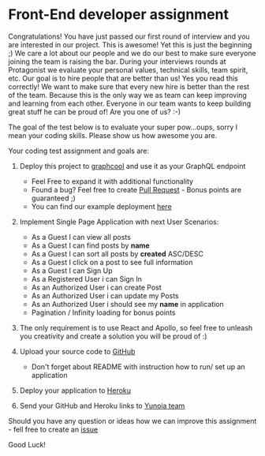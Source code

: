# Front-End developer assignment

Congratulations! You have just passed our first round of interview and you are interested in our project. This is awesome! Yet this is just the beginning ;) We care a lot about our people and we do our best to make sure everyone joining the team is raising the bar.
During your interviews rounds at Protagonist we evaluate your personal values, technical skills, team spirit, etc. Our goal is to hire people that are better than us! Yes you read this correctly! We want to make sure that every new hire is better than the rest of the team. Because this is the only way we as team can keep improving and learning from each other. Everyone in our team wants to keep building great stuff he can be proud of! Are you one of us? :-)

The goal of the test below is to evaluate your super pow...oups, sorry I mean your coding skills. Please show us how awesome you are.

Your coding test assignment and goals are:

1. Deploy this project to [graphcool](https://www.graph.cool/) and use it as your GraphQL endpoint
    * Feel Free to expand it with additional functionality
    * Found a bug? Feel free to create [Pull Request](https://github.com/Yunoia/fe-developer-assignment/compare) - Bonus points are guaranteed ;)
    * You can find our example deployment [here](https://api.graph.cool/simple/v1/cjah9azoi0xja0149nl4uptls)
2. Implement Single Page Application with next User Scenarios:
    * As a Guest I can view all posts
    * As a Guest I can find posts by **name**
    * As a Guest I can sort all posts by **created** ASC/DESC
    * As a Guest I click on a post to see full information
    * As a Guest I can Sign Up
    * As a Registered User i can Sign In
    * As an Authorized User i can create Post
    * As an Authorized User i can update my Posts
    * As an Authorized User i should see my **name** in application
    * Pagination / Infinity loading for bonus points 
    
3. The only requirement is to use React and Apollo, so feel free to unleash you creativity and create a solution you will be proud of :)
4. Upload your source code to [GitHub](http://github.com)
    * Don't forget about README with instruction how to run/ set up an application
5. Deploy your application to [Heroku](https://heroku.com)
6. Send your GitHub and Heroku links to [Yunoia team](mailto:admin@protagonist.gg)

Should you have any question or ideas how we can improve this assignment - fell free to create an [issue](https://github.com/Yunoia/fe-developer-assignment/issues/new)

Good Luck!
   
